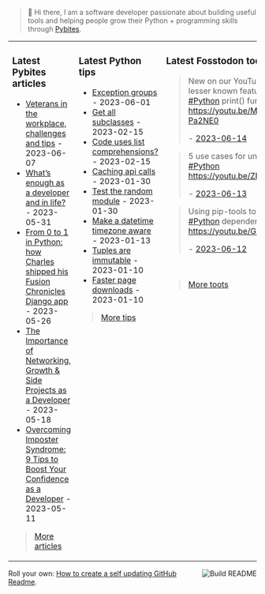 > 👋 Hi there, I am a software developer passionate about building useful tools and helping people grow their Python + programming skills through <a href="https://pybit.es" target="_blank">Pybites</a>.

<table><tr><td valign="top" width="33%">

### Latest Pybites articles

<ul>

  <li><a href="https://pybit.es/articles/veterans-in-the-workplace/" target="_blank">Veterans in the workplace, challenges and tips</a> - 2023-06-07</li>

  <li><a href="https://pybit.es/articles/what-is-enough/" target="_blank">What’s enough as a developer and in life?</a> - 2023-05-31</li>

  <li><a href="https://pybit.es/articles/from-0-to-1-in-python-how-charles-shipped-his-fusion-chronicles-django-app/" target="_blank">From 0 to 1 in Python: how Charles shipped his Fusion Chronicles Django app</a> - 2023-05-26</li>

  <li><a href="https://pybit.es/articles/lessons-from-a-software-developers-path-networking-growth-side-projects/" target="_blank">The Importance of Networking, Growth & Side Projects as a Developer</a> - 2023-05-18</li>

  <li><a href="https://pybit.es/articles/9-developer-confidence-tips/" target="_blank">Overcoming Imposter Syndrome: 9 Tips to Boost Your Confidence as a Developer</a> - 2023-05-11</li>

</ul>

> <a href="https://pybit.es/articles/" target="_blank">More articles</a>


</td><td valign="top" width="34%">

### Latest Python tips

<ul>

  <li><a href="https://github.com/bbelderbos/bobcodesit/blob/main/notes/20230601094256.md" target="_blank">Exception groups</a> - 2023-06-01</li>

  <li><a href="https://github.com/bbelderbos/bobcodesit/blob/main/notes/20230215143414.md" target="_blank">Get all subclasses</a> - 2023-02-15</li>

  <li><a href="https://github.com/bbelderbos/bobcodesit/blob/main/notes/20230215131208.md" target="_blank">Code uses list comprehensions?</a> - 2023-02-15</li>

  <li><a href="https://github.com/bbelderbos/bobcodesit/blob/main/notes/20230130103011.md" target="_blank">Caching api calls</a> - 2023-01-30</li>

  <li><a href="https://github.com/bbelderbos/bobcodesit/blob/main/notes/20230130102312.md" target="_blank">Test the random module</a> - 2023-01-30</li>

  <li><a href="https://github.com/bbelderbos/bobcodesit/blob/main/notes/20230113130529.md" target="_blank">Make a datetime timezone aware</a> - 2023-01-13</li>

  <li><a href="https://github.com/bbelderbos/bobcodesit/blob/main/notes/20230110131408.md" target="_blank">Tuples are immutable</a> - 2023-01-10</li>

  <li><a href="https://github.com/bbelderbos/bobcodesit/blob/main/notes/20230110130247.md" target="_blank">Faster page downloads</a> - 2023-01-10</li>

</ul>

> <a href="https://github.com/bbelderbos/bobcodesit" target="_blank">More tips</a>


</td><td valign="top" width="33%">

### Latest Fosstodon toots


  <blockquote>
  <p>New on our YouTube channel: 5 lesser known features of the <a class="mention hashtag" href="https://fosstodon.org/tags/Python" rel="tag">#<span>Python</span></a> print() function: <a href="https://youtu.be/MmJ5-Pa2NE0" rel="nofollow noopener noreferrer" target="_blank"><span class="invisible">https://</span><span class="">youtu.be/MmJ5-Pa2NE0</span><span class="invisible"></span></a></p>
  - <a href="https://fosstodon.org/@bbelderbos/110542318505401024" target="_blank">2023-06-14</a>
  </blockquote>

  <blockquote>
  <p>5 use cases for underscores in <a class="mention hashtag" href="https://fosstodon.org/tags/Python" rel="tag">#<span>Python</span></a> <a href="https://youtu.be/ZPdpmiWdDm8" rel="nofollow noopener noreferrer" target="_blank"><span class="invisible">https://</span><span class="">youtu.be/ZPdpmiWdDm8</span><span class="invisible"></span></a></p>
  - <a href="https://fosstodon.org/@bbelderbos/110537154705925882" target="_blank">2023-06-13</a>
  </blockquote>

  <blockquote>
  <p>Using pip-tools to manage <a class="mention hashtag" href="https://fosstodon.org/tags/Python" rel="tag">#<span>Python</span></a> dependencies <a href="https://youtu.be/G8PApVvdkjQ" rel="nofollow noopener noreferrer" target="_blank"><span class="invisible">https://</span><span class="">youtu.be/G8PApVvdkjQ</span><span class="invisible"></span></a></p>
  - <a href="https://fosstodon.org/@bbelderbos/110531867452116714" target="_blank">2023-06-12</a>
  </blockquote>


<br>

> <a href="https://fosstodon.org/@bbelderbos" target="_blank">More toots</a>


</td></tr></table>

<a href="https://github.com/bbelderbos/bbelderbos/actions" target="_blank"><img src="https://github.com/bbelderbos/bbelderbos/workflows/Daily%20Update/badge.svg" align="right" alt="Build README"></a>Roll your own: <a href="https://pybit.es/articles/how-to-create-a-self-updating-github-readme/" target="_blank">How to create a self updating GitHub Readme</a>.